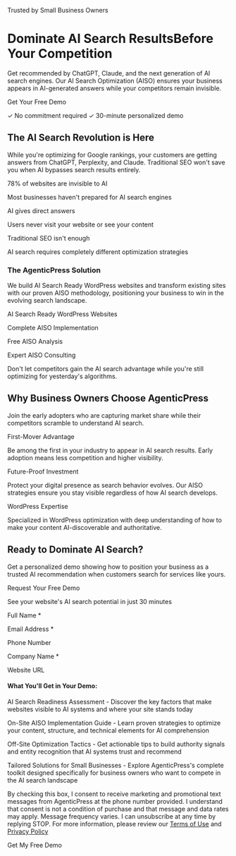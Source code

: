 Trusted by Small Business Owners

# Dominate AI Search ResultsBefore Your Competition

Get recommended by ChatGPT, Claude, and the next generation of AI search engines. Our AI Search Optimization (AISO) ensures your business appears in AI-generated answers while your competitors remain invisible.

Get Your Free Demo

✓ No commitment required ✓ 30-minute personalized demo

## The AI Search Revolution is Here

While you're optimizing for Google rankings, your customers are getting answers from ChatGPT, Perplexity, and Claude. Traditional SEO won't save you when AI bypasses search results entirely.

78% of websites are invisible to AI

Most businesses haven't prepared for AI search engines

AI gives direct answers

Users never visit your website or see your content

Traditional SEO isn't enough

AI search requires completely different optimization strategies

### The AgenticPress Solution

We build AI Search Ready WordPress websites and transform existing sites with our proven AISO methodology, positioning your business to win in the evolving search landscape.

AI Search Ready WordPress Websites

Complete AISO Implementation

Free AISO Analysis

Expert AISO Consulting

Don't let competitors gain the AI search advantage while you're still optimizing for yesterday's algorithms.

## Why Business Owners Choose AgenticPress

Join the early adopters who are capturing market share while their competitors scramble to understand AI search.

First-Mover Advantage

Be among the first in your industry to appear in AI search results. Early adoption means less competition and higher visibility.

Future-Proof Investment

Protect your digital presence as search behavior evolves. Our AISO strategies ensure you stay visible regardless of how AI search develops.

WordPress Expertise

Specialized in WordPress optimization with deep understanding of how to make your content AI-discoverable and authoritative.

## Ready to Dominate AI Search?

Get a personalized demo showing how to position your business as a trusted AI recommendation when customers search for services like yours.

Request Your Free Demo

See your website's AI search potential in just 30 minutes

Full Name \*

Email Address \*

Phone Number

Company Name \*

Website URL

#### What You'll Get in Your Demo:

AI Search Readiness Assessment \- Discover the key factors that make websites visible to AI systems and where your site stands today

On-Site AISO Implementation Guide \- Learn proven strategies to optimize your content, structure, and technical elements for AI comprehension

Off-Site Optimization Tactics \- Get actionable tips to build authority signals and entity recognition that AI systems trust and recommend

Tailored Solutions for Small Businesses \- Explore AgenticPress's complete toolkit designed specifically for business owners who want to compete in the AI search landscape

By checking this box, I consent to receive marketing and promotional text messages from AgenticPress at the phone number provided. I understand that consent is not a condition of purchase and that message and data rates may apply. Message frequency varies. I can unsubscribe at any time by replying STOP. For more information, please review our [Terms of Use](https://agenticpress.ai/terms-of-use/) and [Privacy Policy](https://agenticpress.ai/privacy/)

Get My Free Demo